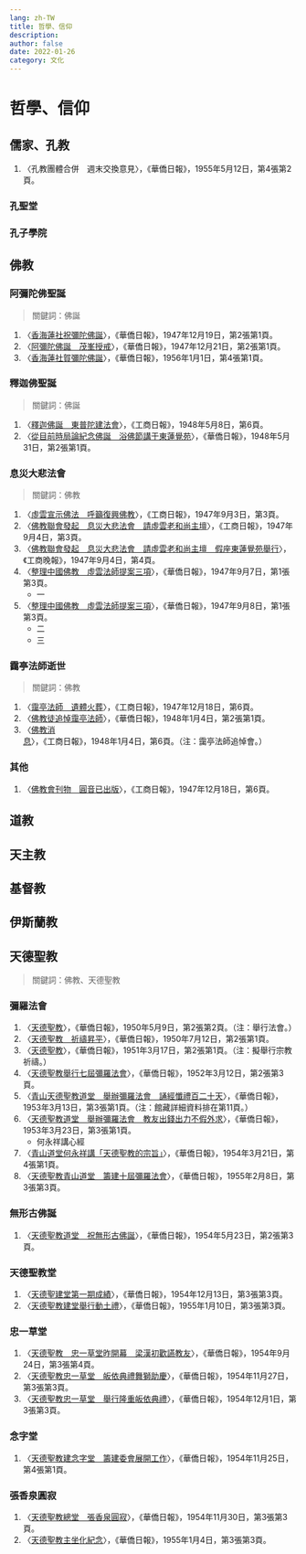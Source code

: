 ```yaml
---
lang: zh-TW
title: 哲學、信仰
description: 
author: false
date: 2022-01-26
category: 文化
---
```


# 哲學、信仰
## 儒家、孔教
1. 〈孔教團體合併　週末交換意見〉，《華僑日報》，1955年5月12日，第4張第2頁。
### 孔聖堂
### 孔子學院
## 佛教
### 阿彌陀佛聖誕
> 關鍵詞：佛誕
1. 〈[香海蓮社祝彌陀佛誕](https://mmis.hkpl.gov.hk/coverpage/-/coverpage/view?_coverpage_WAR_mmisportalportlet_hsf=%E4%BD%9B%E8%AA%95&p_r_p_-1078056564_c=QF757YsWv58JCjtBMMIqovPksjXWaQ76&_coverpage_WAR_mmisportalportlet_o=5&_coverpage_WAR_mmisportalportlet_actual_q=%28%20verbatim_dc.collection%3A%28%22Old%5C%20HK%5C%20Newspapers%22%29%20%29%20AND+%28%20%28%20allTermsMandatory%3A%28true%29%20OR+all_dc.title%3A%28%E4%BD%9B%E8%AA%95%29%20OR+all_dc.creator%3A%28%E4%BD%9B%E8%AA%95%29%20OR+all_dc.contributor%3A%28%E4%BD%9B%E8%AA%95%29%20OR+all_dc.subject%3A%28%E4%BD%9B%E8%AA%95%29%20OR+fulltext%3A%28%E4%BD%9B%E8%AA%95%29%20OR+all_dc.description%3A%28%E4%BD%9B%E8%AA%95%29%20%29%20%29&_coverpage_WAR_mmisportalportlet_sort_field=dc.publicationdate_bsort&_coverpage_WAR_mmisportalportlet_sort_order=asc)〉，《華僑日報》，1947年12月19日，第2張第1頁。
2. 〈[阿彌陀佛誕　茂峯授戒](https://mmis.hkpl.gov.hk/coverpage/-/coverpage/view?_coverpage_WAR_mmisportalportlet_hsf=%E4%BD%9B%E8%AA%95&p_r_p_-1078056564_c=QF757YsWv58JCjtBMMIqomA2ekHHysMV&_coverpage_WAR_mmisportalportlet_o=6&_coverpage_WAR_mmisportalportlet_actual_q=%28%20verbatim_dc.collection%3A%28%22Old%5C%20HK%5C%20Newspapers%22%29%20%29%20AND+%28%20%28%20allTermsMandatory%3A%28true%29%20OR+all_dc.title%3A%28%E4%BD%9B%E8%AA%95%29%20OR+all_dc.creator%3A%28%E4%BD%9B%E8%AA%95%29%20OR+all_dc.contributor%3A%28%E4%BD%9B%E8%AA%95%29%20OR+all_dc.subject%3A%28%E4%BD%9B%E8%AA%95%29%20OR+fulltext%3A%28%E4%BD%9B%E8%AA%95%29%20OR+all_dc.description%3A%28%E4%BD%9B%E8%AA%95%29%20%29%20%29&_coverpage_WAR_mmisportalportlet_sort_order=asc&_coverpage_WAR_mmisportalportlet_sort_field=dc.publicationdate_bsort)〉，《華僑日報》，1947年12月21日，第2張第1頁。
3. 〈[香海蓮社賀彌陀佛誕](https://mmis.hkpl.gov.hk/coverpage/-/coverpage/view?_coverpage_WAR_mmisportalportlet_hsf=%E4%BD%9B%E8%AA%95&p_r_p_-1078056564_c=QF757YsWv5%2FH7zGe%2FKF%2BFHCqLozuFBOY&_coverpage_WAR_mmisportalportlet_o=10&_coverpage_WAR_mmisportalportlet_actual_q=%28%20verbatim_dc.collection%3A%28%22Old%5C%20HK%5C%20Newspapers%22%29%20%29%20AND+%28%20%28%20allTermsMandatory%3A%28true%29%20OR+all_dc.title%3A%28%E4%BD%9B%E8%AA%95%29%20OR+all_dc.creator%3A%28%E4%BD%9B%E8%AA%95%29%20OR+all_dc.contributor%3A%28%E4%BD%9B%E8%AA%95%29%20OR+all_dc.subject%3A%28%E4%BD%9B%E8%AA%95%29%20OR+fulltext%3A%28%E4%BD%9B%E8%AA%95%29%20OR+all_dc.description%3A%28%E4%BD%9B%E8%AA%95%29%20%29%20%29&_coverpage_WAR_mmisportalportlet_sort_order=asc&_coverpage_WAR_mmisportalportlet_sort_field=dc.publicationdate_bsort)〉，《華僑日報》，1956年1月1日，第4張第1頁。
### 釋迦佛聖誕
> 關鍵詞：佛誕
1. 〈[釋迦佛誕　東普陀建法會](https://mmis.hkpl.gov.hk/coverpage/-/coverpage/view?_coverpage_WAR_mmisportalportlet_hsf=%E4%BD%9B%E8%AA%95&p_r_p_-1078056564_c=QF757YsWv588VgQiieHy%2BzpCV6BcYPdf&_coverpage_WAR_mmisportalportlet_o=7&_coverpage_WAR_mmisportalportlet_actual_q=%28%20verbatim_dc.collection%3A%28%22Old%5C%20HK%5C%20Newspapers%22%29%20%29%20AND+%28%20%28%20allTermsMandatory%3A%28true%29%20OR+all_dc.title%3A%28%E4%BD%9B%E8%AA%95%29%20OR+all_dc.creator%3A%28%E4%BD%9B%E8%AA%95%29%20OR+all_dc.contributor%3A%28%E4%BD%9B%E8%AA%95%29%20OR+all_dc.subject%3A%28%E4%BD%9B%E8%AA%95%29%20OR+fulltext%3A%28%E4%BD%9B%E8%AA%95%29%20OR+all_dc.description%3A%28%E4%BD%9B%E8%AA%95%29%20%29%20%29&_coverpage_WAR_mmisportalportlet_sort_order=asc&_coverpage_WAR_mmisportalportlet_sort_field=dc.publicationdate_bsort)〉，《工商日報》，1948年5月8日，第6頁。
2. 〈[從目前時局論紀念佛誕　浴佛節講于東蓮覺苑](https://mmis.hkpl.gov.hk/coverpage/-/coverpage/view?_coverpage_WAR_mmisportalportlet_hsf=%E4%BD%9B%E8%AA%95&p_r_p_-1078056564_c=QF757YsWv58JCjtBMMIqoqmGjeDSi9kl&_coverpage_WAR_mmisportalportlet_o=8&_coverpage_WAR_mmisportalportlet_actual_q=%28%20verbatim_dc.collection%3A%28%22Old%5C%20HK%5C%20Newspapers%22%29%20%29%20AND+%28%20%28%20allTermsMandatory%3A%28true%29%20OR+all_dc.title%3A%28%E4%BD%9B%E8%AA%95%29%20OR+all_dc.creator%3A%28%E4%BD%9B%E8%AA%95%29%20OR+all_dc.contributor%3A%28%E4%BD%9B%E8%AA%95%29%20OR+all_dc.subject%3A%28%E4%BD%9B%E8%AA%95%29%20OR+fulltext%3A%28%E4%BD%9B%E8%AA%95%29%20OR+all_dc.description%3A%28%E4%BD%9B%E8%AA%95%29%20%29%20%29&_coverpage_WAR_mmisportalportlet_sort_order=asc&_coverpage_WAR_mmisportalportlet_sort_field=dc.publicationdate_bsort)〉，《華僑日報》，1948年5月31日，第2張第1頁。
### 息災大悲法會
> 關鍵詞：佛教
1. 〈[虛雲宣示佛法　呼籲復興佛教](https://mmis.hkpl.gov.hk/coverpage/-/coverpage/view?_coverpage_WAR_mmisportalportlet_hsf=%E4%BD%9B%E6%95%99&p_r_p_-1078056564_c=QF757YsWv5%2BQBGt1%2BwUj5oDw5gv%2FOhCv&_coverpage_WAR_mmisportalportlet_o=175&_coverpage_WAR_mmisportalportlet_actual_q=%28%20verbatim_dc.collection%3A%28%22Old%5C%20HK%5C%20Newspapers%22%29%20%29%20AND+%28%20%28%20allTermsMandatory%3A%28true%29%20OR+all_dc.title%3A%28%E4%BD%9B%E6%95%99%29%20OR+all_dc.creator%3A%28%E4%BD%9B%E6%95%99%29%20OR+all_dc.contributor%3A%28%E4%BD%9B%E6%95%99%29%20OR+all_dc.subject%3A%28%E4%BD%9B%E6%95%99%29%20OR+fulltext%3A%28%E4%BD%9B%E6%95%99%29%20OR+all_dc.description%3A%28%E4%BD%9B%E6%95%99%29%20%29%20%29&_coverpage_WAR_mmisportalportlet_sort_order=asc&_coverpage_WAR_mmisportalportlet_sort_field=dc.publicationdate_bsort)〉，《工商日報》，1947年9月3日，第3頁。
2. 〈[佛教聯會發起　息災大悲法會　請虛雲老和尚主壇](https://mmis.hkpl.gov.hk/coverpage/-/coverpage/view?_coverpage_WAR_mmisportalportlet_hsf=%E4%BD%9B%E6%95%99&p_r_p_-1078056564_c=QF757YsWv5%2BQBGt1%2BwUj5kfM%2FEH9XGpk&_coverpage_WAR_mmisportalportlet_o=177&_coverpage_WAR_mmisportalportlet_actual_q=%28%20verbatim_dc.collection%3A%28%22Old%5C%20HK%5C%20Newspapers%22%29%20%29%20AND+%28%20%28%20allTermsMandatory%3A%28true%29%20OR+all_dc.title%3A%28%E4%BD%9B%E6%95%99%29%20OR+all_dc.creator%3A%28%E4%BD%9B%E6%95%99%29%20OR+all_dc.contributor%3A%28%E4%BD%9B%E6%95%99%29%20OR+all_dc.subject%3A%28%E4%BD%9B%E6%95%99%29%20OR+fulltext%3A%28%E4%BD%9B%E6%95%99%29%20OR+all_dc.description%3A%28%E4%BD%9B%E6%95%99%29%20%29%20%29&_coverpage_WAR_mmisportalportlet_sort_order=asc&_coverpage_WAR_mmisportalportlet_sort_field=dc.publicationdate_bsort)〉，《工商日報》，1947年9月4日，第3頁。
3. 〈[佛教聯會發起　息災大悲法會　請虛雲老和尚主壇　假座東蓮覺苑舉行](https://mmis.hkpl.gov.hk/coverpage/-/coverpage/view?_coverpage_WAR_mmisportalportlet_hsf=%E4%BD%9B%E6%95%99&p_r_p_-1078056564_c=QF757YsWv5%2FH7zGe%2FKF%2BFI1YutS1NQHy&_coverpage_WAR_mmisportalportlet_o=176&_coverpage_WAR_mmisportalportlet_actual_q=%28%20verbatim_dc.collection%3A%28%22Old%5C%20HK%5C%20Newspapers%22%29%20%29%20AND+%28%20%28%20allTermsMandatory%3A%28true%29%20OR+all_dc.title%3A%28%E4%BD%9B%E6%95%99%29%20OR+all_dc.creator%3A%28%E4%BD%9B%E6%95%99%29%20OR+all_dc.contributor%3A%28%E4%BD%9B%E6%95%99%29%20OR+all_dc.subject%3A%28%E4%BD%9B%E6%95%99%29%20OR+fulltext%3A%28%E4%BD%9B%E6%95%99%29%20OR+all_dc.description%3A%28%E4%BD%9B%E6%95%99%29%20%29%20%29&_coverpage_WAR_mmisportalportlet_sort_order=asc&_coverpage_WAR_mmisportalportlet_sort_field=dc.publicationdate_bsort)〉，《工商晚報》，1947年9月4日，第4頁。
4. 〈[整理中國佛教　虛雲法師提案三項](https://mmis.hkpl.gov.hk/coverpage/-/coverpage/view?_coverpage_WAR_mmisportalportlet_hsf=%E4%BD%9B%E6%95%99&p_r_p_-1078056564_c=QF757YsWv58JCjtBMMIqogeoz34y6b09&_coverpage_WAR_mmisportalportlet_o=178&_coverpage_WAR_mmisportalportlet_actual_q=%28%20verbatim_dc.collection%3A%28%22Old%5C%20HK%5C%20Newspapers%22%29%20%29%20AND+%28%20%28%20allTermsMandatory%3A%28true%29%20OR+all_dc.title%3A%28%E4%BD%9B%E6%95%99%29%20OR+all_dc.creator%3A%28%E4%BD%9B%E6%95%99%29%20OR+all_dc.contributor%3A%28%E4%BD%9B%E6%95%99%29%20OR+all_dc.subject%3A%28%E4%BD%9B%E6%95%99%29%20OR+fulltext%3A%28%E4%BD%9B%E6%95%99%29%20OR+all_dc.description%3A%28%E4%BD%9B%E6%95%99%29%20%29%20%29&_coverpage_WAR_mmisportalportlet_sort_order=asc&_coverpage_WAR_mmisportalportlet_sort_field=dc.publicationdate_bsort)〉，《華僑日報》，1947年9月7日，第1張第3頁。
    - 一
5. 〈[整理中國佛教　虛雲法師提案三項](https://mmis.hkpl.gov.hk/coverpage/-/coverpage/view?_coverpage_WAR_mmisportalportlet_hsf=%E4%BD%9B%E6%95%99&p_r_p_-1078056564_c=QF757YsWv58JCjtBMMIqoo6YDkKriVy2&_coverpage_WAR_mmisportalportlet_o=179&_coverpage_WAR_mmisportalportlet_actual_q=%28%20verbatim_dc.collection%3A%28%22Old%5C%20HK%5C%20Newspapers%22%29%20%29%20AND+%28%20%28%20allTermsMandatory%3A%28true%29%20OR+all_dc.title%3A%28%E4%BD%9B%E6%95%99%29%20OR+all_dc.creator%3A%28%E4%BD%9B%E6%95%99%29%20OR+all_dc.contributor%3A%28%E4%BD%9B%E6%95%99%29%20OR+all_dc.subject%3A%28%E4%BD%9B%E6%95%99%29%20OR+fulltext%3A%28%E4%BD%9B%E6%95%99%29%20OR+all_dc.description%3A%28%E4%BD%9B%E6%95%99%29%20%29%20%29&_coverpage_WAR_mmisportalportlet_sort_order=asc&_coverpage_WAR_mmisportalportlet_sort_field=dc.publicationdate_bsort)〉，《華僑日報》，1947年9月8日，第1張第3頁。
    - 二
    - 三
### 靄亭法師逝世
> 關鍵詞：佛教
1. 〈[靄亭法師　遺體火葬](https://mmis.hkpl.gov.hk/coverpage/-/coverpage/view?_coverpage_WAR_mmisportalportlet_hsf=%E4%BD%9B%E6%95%99&p_r_p_-1078056564_c=QF757YsWv5%2BQBGt1%2BwUj5kooWhXvVZgO&_coverpage_WAR_mmisportalportlet_o=180&_coverpage_WAR_mmisportalportlet_actual_q=%28%20verbatim_dc.collection%3A%28%22Old%5C%20HK%5C%20Newspapers%22%29%20%29%20AND+%28%20%28%20allTermsMandatory%3A%28true%29%20OR+all_dc.title%3A%28%E4%BD%9B%E6%95%99%29%20OR+all_dc.creator%3A%28%E4%BD%9B%E6%95%99%29%20OR+all_dc.contributor%3A%28%E4%BD%9B%E6%95%99%29%20OR+all_dc.subject%3A%28%E4%BD%9B%E6%95%99%29%20OR+fulltext%3A%28%E4%BD%9B%E6%95%99%29%20OR+all_dc.description%3A%28%E4%BD%9B%E6%95%99%29%20%29%20%29&_coverpage_WAR_mmisportalportlet_sort_order=asc&_coverpage_WAR_mmisportalportlet_sort_field=dc.publicationdate_bsort)〉，《工商日報》，1947年12月18日，第6頁。
2. 〈[佛教徒追悼靄亭法師](https://mmis.hkpl.gov.hk/coverpage/-/coverpage/view?_coverpage_WAR_mmisportalportlet_hsf=%E4%BD%9B%E6%95%99&p_r_p_-1078056564_c=QF757YsWv58JCjtBMMIqot20Z9h5qxRs&_coverpage_WAR_mmisportalportlet_o=181&_coverpage_WAR_mmisportalportlet_actual_q=%28%20verbatim_dc.collection%3A%28%22Old%5C%20HK%5C%20Newspapers%22%29%20%29%20AND+%28%20%28%20allTermsMandatory%3A%28true%29%20OR+all_dc.title%3A%28%E4%BD%9B%E6%95%99%29%20OR+all_dc.creator%3A%28%E4%BD%9B%E6%95%99%29%20OR+all_dc.contributor%3A%28%E4%BD%9B%E6%95%99%29%20OR+all_dc.subject%3A%28%E4%BD%9B%E6%95%99%29%20OR+fulltext%3A%28%E4%BD%9B%E6%95%99%29%20OR+all_dc.description%3A%28%E4%BD%9B%E6%95%99%29%20%29%20%29&_coverpage_WAR_mmisportalportlet_sort_order=asc&_coverpage_WAR_mmisportalportlet_sort_field=dc.publicationdate_bsort)〉，《華僑日報》，1948年1月4日，第2張第1頁。
3. 〈[佛教消息](https://mmis.hkpl.gov.hk/coverpage/-/coverpage/view?_coverpage_WAR_mmisportalportlet_hsf=%E4%BD%9B%E6%95%99&p_r_p_-1078056564_c=QF757YsWv5%2BQBGt1%2BwUj5igWlXs8J4UJ&_coverpage_WAR_mmisportalportlet_o=182&_coverpage_WAR_mmisportalportlet_actual_q=%28%20verbatim_dc.collection%3A%28%22Old%5C%20HK%5C%20Newspapers%22%29%20%29%20AND+%28%20%28%20allTermsMandatory%3A%28true%29%20OR+all_dc.title%3A%28%E4%BD%9B%E6%95%99%29%20OR+all_dc.creator%3A%28%E4%BD%9B%E6%95%99%29%20OR+all_dc.contributor%3A%28%E4%BD%9B%E6%95%99%29%20OR+all_dc.subject%3A%28%E4%BD%9B%E6%95%99%29%20OR+fulltext%3A%28%E4%BD%9B%E6%95%99%29%20OR+all_dc.description%3A%28%E4%BD%9B%E6%95%99%29%20%29%20%29&_coverpage_WAR_mmisportalportlet_sort_order=asc&_coverpage_WAR_mmisportalportlet_sort_field=dc.publicationdate_bsort)〉，《工商日報》，1948年1月4日，第6頁。（注：靄亭法師追悼會。）
### 其他
1. 〈[佛教會刊物　圓音已出版](https://mmis.hkpl.gov.hk/coverpage/-/coverpage/view?_coverpage_WAR_mmisportalportlet_hsf=%E4%BD%9B%E6%95%99&p_r_p_-1078056564_c=QF757YsWv5%2BQBGt1%2BwUj5kooWhXvVZgO&_coverpage_WAR_mmisportalportlet_o=180&_coverpage_WAR_mmisportalportlet_actual_q=%28%20verbatim_dc.collection%3A%28%22Old%5C%20HK%5C%20Newspapers%22%29%20%29%20AND+%28%20%28%20allTermsMandatory%3A%28true%29%20OR+all_dc.title%3A%28%E4%BD%9B%E6%95%99%29%20OR+all_dc.creator%3A%28%E4%BD%9B%E6%95%99%29%20OR+all_dc.contributor%3A%28%E4%BD%9B%E6%95%99%29%20OR+all_dc.subject%3A%28%E4%BD%9B%E6%95%99%29%20OR+fulltext%3A%28%E4%BD%9B%E6%95%99%29%20OR+all_dc.description%3A%28%E4%BD%9B%E6%95%99%29%20%29%20%29&_coverpage_WAR_mmisportalportlet_sort_order=asc&_coverpage_WAR_mmisportalportlet_sort_field=dc.publicationdate_bsort)〉，《工商日報》，1947年12月18日，第6頁。
## 道教
## 天主教
## 基督教
## 伊斯蘭教
## 天德聖教
> 關鍵詞：佛教、天德聖教
### 彌羅法會
1. 〈[天德聖教](https://mmis.hkpl.gov.hk/coverpage/-/coverpage/view?_coverpage_WAR_mmisportalportlet_hsf=%E5%A4%A9%E5%BE%B7%E8%81%96%E6%95%99&p_r_p_-1078056564_c=QF757YsWv58JCjtBMMIqorhcIn0n6xwB&_coverpage_WAR_mmisportalportlet_o=0&_coverpage_WAR_mmisportalportlet_actual_q=%28%20verbatim_dc.collection%3A%28%22Old%5C%20HK%5C%20Newspapers%22%29%20%29%20AND+%28%20%28%20allTermsMandatory%3A%28true%29%20OR+all_dc.title%3A%28%E5%A4%A9%E5%BE%B7%E8%81%96%E6%95%99%29%20OR+all_dc.creator%3A%28%E5%A4%A9%E5%BE%B7%E8%81%96%E6%95%99%29%20OR+all_dc.contributor%3A%28%E5%A4%A9%E5%BE%B7%E8%81%96%E6%95%99%29%20OR+all_dc.subject%3A%28%E5%A4%A9%E5%BE%B7%E8%81%96%E6%95%99%29%20OR+fulltext%3A%28%E5%A4%A9%E5%BE%B7%E8%81%96%E6%95%99%29%20OR+all_dc.description%3A%28%E5%A4%A9%E5%BE%B7%E8%81%96%E6%95%99%29%20%29%20%29&_coverpage_WAR_mmisportalportlet_sort_field=dc.publicationdate_bsort&_coverpage_WAR_mmisportalportlet_sort_order=asc)〉，《華僑日報》，1950年5月9日，第2張第2頁。（注：舉行法會。）
2. 〈[天德聖教　祈禱昇平](https://mmis.hkpl.gov.hk/coverpage/-/coverpage/view?_coverpage_WAR_mmisportalportlet_hsf=%E5%A4%A9%E5%BE%B7%E8%81%96%E6%95%99&p_r_p_-1078056564_c=QF757YsWv58JCjtBMMIqon3yDXkcCUYK&_coverpage_WAR_mmisportalportlet_o=1&_coverpage_WAR_mmisportalportlet_actual_q=%28%20verbatim_dc.collection%3A%28%22Old%5C%20HK%5C%20Newspapers%22%29%20%29%20AND+%28%20%28%20allTermsMandatory%3A%28true%29%20OR+all_dc.title%3A%28%E5%A4%A9%E5%BE%B7%E8%81%96%E6%95%99%29%20OR+all_dc.creator%3A%28%E5%A4%A9%E5%BE%B7%E8%81%96%E6%95%99%29%20OR+all_dc.contributor%3A%28%E5%A4%A9%E5%BE%B7%E8%81%96%E6%95%99%29%20OR+all_dc.subject%3A%28%E5%A4%A9%E5%BE%B7%E8%81%96%E6%95%99%29%20OR+fulltext%3A%28%E5%A4%A9%E5%BE%B7%E8%81%96%E6%95%99%29%20OR+all_dc.description%3A%28%E5%A4%A9%E5%BE%B7%E8%81%96%E6%95%99%29%20%29%20%29&_coverpage_WAR_mmisportalportlet_sort_order=asc&_coverpage_WAR_mmisportalportlet_sort_field=dc.publicationdate_bsort)〉，《華僑日報》，1950年7月12日，第2張第1頁。
3. 〈[天德聖教](https://mmis.hkpl.gov.hk/coverpage/-/coverpage/view?_coverpage_WAR_mmisportalportlet_hsf=%E5%A4%A9%E5%BE%B7%E8%81%96%E6%95%99&p_r_p_-1078056564_c=QF757YsWv5%2Bh5KT9sfcXnKqE0GLxNciq&_coverpage_WAR_mmisportalportlet_o=2&_coverpage_WAR_mmisportalportlet_actual_q=%28%20verbatim_dc.collection%3A%28%22Old%5C%20HK%5C%20Newspapers%22%29%20%29%20AND+%28%20%28%20allTermsMandatory%3A%28true%29%20OR+all_dc.title%3A%28%E5%A4%A9%E5%BE%B7%E8%81%96%E6%95%99%29%20OR+all_dc.creator%3A%28%E5%A4%A9%E5%BE%B7%E8%81%96%E6%95%99%29%20OR+all_dc.contributor%3A%28%E5%A4%A9%E5%BE%B7%E8%81%96%E6%95%99%29%20OR+all_dc.subject%3A%28%E5%A4%A9%E5%BE%B7%E8%81%96%E6%95%99%29%20OR+fulltext%3A%28%E5%A4%A9%E5%BE%B7%E8%81%96%E6%95%99%29%20OR+all_dc.description%3A%28%E5%A4%A9%E5%BE%B7%E8%81%96%E6%95%99%29%20%29%20%29&_coverpage_WAR_mmisportalportlet_sort_order=asc&_coverpage_WAR_mmisportalportlet_sort_field=dc.publicationdate_bsort)〉，《華僑日報》，1951年3月17日，第2張第1頁。（注：擬舉行宗教祈禱。）
4. 〈[天德聖教舉行七屆彌羅法會](https://mmis.hkpl.gov.hk/coverpage/-/coverpage/view?_coverpage_WAR_mmisportalportlet_hsf=%E5%A4%A9%E5%BE%B7%E8%81%96%E6%95%99&p_r_p_-1078056564_c=QF757YsWv58JCjtBMMIqopdvZy%2BDaC4L&_coverpage_WAR_mmisportalportlet_o=3&_coverpage_WAR_mmisportalportlet_actual_q=%28%20verbatim_dc.collection%3A%28%22Old%5C%20HK%5C%20Newspapers%22%29%20%29%20AND+%28%20%28%20allTermsMandatory%3A%28true%29%20OR+all_dc.title%3A%28%E5%A4%A9%E5%BE%B7%E8%81%96%E6%95%99%29%20OR+all_dc.creator%3A%28%E5%A4%A9%E5%BE%B7%E8%81%96%E6%95%99%29%20OR+all_dc.contributor%3A%28%E5%A4%A9%E5%BE%B7%E8%81%96%E6%95%99%29%20OR+all_dc.subject%3A%28%E5%A4%A9%E5%BE%B7%E8%81%96%E6%95%99%29%20OR+fulltext%3A%28%E5%A4%A9%E5%BE%B7%E8%81%96%E6%95%99%29%20OR+all_dc.description%3A%28%E5%A4%A9%E5%BE%B7%E8%81%96%E6%95%99%29%20%29%20%29&_coverpage_WAR_mmisportalportlet_sort_order=asc&_coverpage_WAR_mmisportalportlet_sort_field=dc.publicationdate_bsort)〉，《華僑日報》，1952年3月12日，第2張第3頁。
5. 〈[青山天德聖教道堂　舉辦彌羅法會　誦經懺禮百二十天](https://mmis.hkpl.gov.hk/coverpage/-/coverpage/view?_coverpage_WAR_mmisportalportlet_hsf=%E5%A4%A9%E5%BE%B7%E8%81%96%E6%95%99&p_r_p_-1078056564_c=QF757YsWv58JCjtBMMIqouzz7lj5e%2BPL&_coverpage_WAR_mmisportalportlet_o=4&_coverpage_WAR_mmisportalportlet_actual_q=%28%20verbatim_dc.collection%3A%28%22Old%5C%20HK%5C%20Newspapers%22%29%20%29%20AND+%28%20%28%20allTermsMandatory%3A%28true%29%20OR+all_dc.title%3A%28%E5%A4%A9%E5%BE%B7%E8%81%96%E6%95%99%29%20OR+all_dc.creator%3A%28%E5%A4%A9%E5%BE%B7%E8%81%96%E6%95%99%29%20OR+all_dc.contributor%3A%28%E5%A4%A9%E5%BE%B7%E8%81%96%E6%95%99%29%20OR+all_dc.subject%3A%28%E5%A4%A9%E5%BE%B7%E8%81%96%E6%95%99%29%20OR+fulltext%3A%28%E5%A4%A9%E5%BE%B7%E8%81%96%E6%95%99%29%20OR+all_dc.description%3A%28%E5%A4%A9%E5%BE%B7%E8%81%96%E6%95%99%29%20%29%20%29&_coverpage_WAR_mmisportalportlet_sort_order=asc&_coverpage_WAR_mmisportalportlet_sort_field=dc.publicationdate_bsort)〉，《華僑日報》，1953年3月13日，第3張第1頁。（注：館藏詳細資料排在第11頁。）
6. 〈[天德聖教道堂　舉辦彌羅法會　教友出錢出力不假外求](https://mmis.hkpl.gov.hk/coverpage/-/coverpage/view?_coverpage_WAR_mmisportalportlet_hsf=%E5%A4%A9%E5%BE%B7%E8%81%96%E6%95%99&p_r_p_-1078056564_c=QF757YsWv58JCjtBMMIqoqMSU6K7%2B9OF&_coverpage_WAR_mmisportalportlet_o=5&_coverpage_WAR_mmisportalportlet_actual_q=%28%20verbatim_dc.collection%3A%28%22Old%5C%20HK%5C%20Newspapers%22%29%20%29%20AND+%28%20%28%20allTermsMandatory%3A%28true%29%20OR+all_dc.title%3A%28%E5%A4%A9%E5%BE%B7%E8%81%96%E6%95%99%29%20OR+all_dc.creator%3A%28%E5%A4%A9%E5%BE%B7%E8%81%96%E6%95%99%29%20OR+all_dc.contributor%3A%28%E5%A4%A9%E5%BE%B7%E8%81%96%E6%95%99%29%20OR+all_dc.subject%3A%28%E5%A4%A9%E5%BE%B7%E8%81%96%E6%95%99%29%20OR+fulltext%3A%28%E5%A4%A9%E5%BE%B7%E8%81%96%E6%95%99%29%20OR+all_dc.description%3A%28%E5%A4%A9%E5%BE%B7%E8%81%96%E6%95%99%29%20%29%20%29&_coverpage_WAR_mmisportalportlet_sort_order=asc&_coverpage_WAR_mmisportalportlet_sort_field=dc.publicationdate_bsort)〉，《華僑日報》，1953年3月23日，第3張第1頁。
    - 何永祥講心經
7. 〈[青山道堂何永祥講「天德聖教的宗旨」](https://mmis.hkpl.gov.hk/coverpage/-/coverpage/view?_coverpage_WAR_mmisportalportlet_hsf=%E5%A4%A9%E5%BE%B7%E8%81%96%E6%95%99&p_r_p_-1078056564_c=QF757YsWv5%2FH7zGe%2FKF%2BFFeKXk3Mt%2FQU&_coverpage_WAR_mmisportalportlet_o=6&_coverpage_WAR_mmisportalportlet_actual_q=%28%20verbatim_dc.collection%3A%28%22Old%5C%20HK%5C%20Newspapers%22%29%20%29%20AND+%28%20%28%20allTermsMandatory%3A%28true%29%20OR+all_dc.title%3A%28%E5%A4%A9%E5%BE%B7%E8%81%96%E6%95%99%29%20OR+all_dc.creator%3A%28%E5%A4%A9%E5%BE%B7%E8%81%96%E6%95%99%29%20OR+all_dc.contributor%3A%28%E5%A4%A9%E5%BE%B7%E8%81%96%E6%95%99%29%20OR+all_dc.subject%3A%28%E5%A4%A9%E5%BE%B7%E8%81%96%E6%95%99%29%20OR+fulltext%3A%28%E5%A4%A9%E5%BE%B7%E8%81%96%E6%95%99%29%20OR+all_dc.description%3A%28%E5%A4%A9%E5%BE%B7%E8%81%96%E6%95%99%29%20%29%20%29&_coverpage_WAR_mmisportalportlet_sort_order=asc&_coverpage_WAR_mmisportalportlet_sort_field=dc.publicationdate_bsort)〉，《華僑日報》，1954年3月21日，第4張第1頁。
8.  〈[天德聖教青山道堂　籌建十屆彌羅法會](https://mmis.hkpl.gov.hk/coverpage/-/coverpage/view?_coverpage_WAR_mmisportalportlet_hsf=%E5%A4%A9%E5%BE%B7%E8%81%96%E6%95%99&p_r_p_-1078056564_c=QF757YsWv5%2FH7zGe%2FKF%2BFMbAsBDooCQs&_coverpage_WAR_mmisportalportlet_o=16&_coverpage_WAR_mmisportalportlet_actual_q=%28%20verbatim_dc.collection%3A%28%22Old%5C%20HK%5C%20Newspapers%22%29%20%29%20AND+%28%20%28%20allTermsMandatory%3A%28true%29%20OR+all_dc.title%3A%28%E5%A4%A9%E5%BE%B7%E8%81%96%E6%95%99%29%20OR+all_dc.creator%3A%28%E5%A4%A9%E5%BE%B7%E8%81%96%E6%95%99%29%20OR+all_dc.contributor%3A%28%E5%A4%A9%E5%BE%B7%E8%81%96%E6%95%99%29%20OR+all_dc.subject%3A%28%E5%A4%A9%E5%BE%B7%E8%81%96%E6%95%99%29%20OR+fulltext%3A%28%E5%A4%A9%E5%BE%B7%E8%81%96%E6%95%99%29%20OR+all_dc.description%3A%28%E5%A4%A9%E5%BE%B7%E8%81%96%E6%95%99%29%20%29%20%29&_coverpage_WAR_mmisportalportlet_sort_order=asc&_coverpage_WAR_mmisportalportlet_sort_field=dc.publicationdate_bsort)〉，《華僑日報》，1955年2月8日，第3張第3頁。
### 無形古佛誕
1. 〈[天德聖教道堂　祝無形古佛誕](https://mmis.hkpl.gov.hk/coverpage/-/coverpage/view?_coverpage_WAR_mmisportalportlet_hsf=%E4%BD%9B%E8%AA%95&p_r_p_-1078056564_c=QF757YsWv5%2FH7zGe%2FKF%2BFD3nLS2g2eVj&_coverpage_WAR_mmisportalportlet_o=9&_coverpage_WAR_mmisportalportlet_actual_q=%28%20verbatim_dc.collection%3A%28%22Old%5C%20HK%5C%20Newspapers%22%29%20%29%20AND+%28%20%28%20allTermsMandatory%3A%28true%29%20OR+all_dc.title%3A%28%E4%BD%9B%E8%AA%95%29%20OR+all_dc.creator%3A%28%E4%BD%9B%E8%AA%95%29%20OR+all_dc.contributor%3A%28%E4%BD%9B%E8%AA%95%29%20OR+all_dc.subject%3A%28%E4%BD%9B%E8%AA%95%29%20OR+fulltext%3A%28%E4%BD%9B%E8%AA%95%29%20OR+all_dc.description%3A%28%E4%BD%9B%E8%AA%95%29%20%29%20%29&_coverpage_WAR_mmisportalportlet_sort_order=asc&_coverpage_WAR_mmisportalportlet_sort_field=dc.publicationdate_bsort)〉，《華僑日報》，1954年5月23日，第2張第3頁。
### 天德聖教堂
1.  〈[天德聖建堂第一期成績](https://mmis.hkpl.gov.hk/coverpage/-/coverpage/view?_coverpage_WAR_mmisportalportlet_hsf=%E5%A4%A9%E5%BE%B7%E8%81%96%E6%95%99&p_r_p_-1078056564_c=QF757YsWv5%2FH7zGe%2FKF%2BFLPNkqTl%2BzcY&_coverpage_WAR_mmisportalportlet_o=13&_coverpage_WAR_mmisportalportlet_actual_q=%28%20verbatim_dc.collection%3A%28%22Old%5C%20HK%5C%20Newspapers%22%29%20%29%20AND+%28%20%28%20allTermsMandatory%3A%28true%29%20OR+all_dc.title%3A%28%E5%A4%A9%E5%BE%B7%E8%81%96%E6%95%99%29%20OR+all_dc.creator%3A%28%E5%A4%A9%E5%BE%B7%E8%81%96%E6%95%99%29%20OR+all_dc.contributor%3A%28%E5%A4%A9%E5%BE%B7%E8%81%96%E6%95%99%29%20OR+all_dc.subject%3A%28%E5%A4%A9%E5%BE%B7%E8%81%96%E6%95%99%29%20OR+fulltext%3A%28%E5%A4%A9%E5%BE%B7%E8%81%96%E6%95%99%29%20OR+all_dc.description%3A%28%E5%A4%A9%E5%BE%B7%E8%81%96%E6%95%99%29%20%29%20%29&_coverpage_WAR_mmisportalportlet_sort_order=asc&_coverpage_WAR_mmisportalportlet_sort_field=dc.publicationdate_bsort)〉，《華僑日報》，1954年12月13日，第3張第3頁。
2.  〈[天德聖教建堂舉行動土禮](https://mmis.hkpl.gov.hk/coverpage/-/coverpage/view?_coverpage_WAR_mmisportalportlet_hsf=%E5%A4%A9%E5%BE%B7%E8%81%96%E6%95%99&p_r_p_-1078056564_c=QF757YsWv5%2FH7zGe%2FKF%2BFPdW09ZaqoAo&_coverpage_WAR_mmisportalportlet_o=15&_coverpage_WAR_mmisportalportlet_actual_q=%28%20verbatim_dc.collection%3A%28%22Old%5C%20HK%5C%20Newspapers%22%29%20%29%20AND+%28%20%28%20allTermsMandatory%3A%28true%29%20OR+all_dc.title%3A%28%E5%A4%A9%E5%BE%B7%E8%81%96%E6%95%99%29%20OR+all_dc.creator%3A%28%E5%A4%A9%E5%BE%B7%E8%81%96%E6%95%99%29%20OR+all_dc.contributor%3A%28%E5%A4%A9%E5%BE%B7%E8%81%96%E6%95%99%29%20OR+all_dc.subject%3A%28%E5%A4%A9%E5%BE%B7%E8%81%96%E6%95%99%29%20OR+fulltext%3A%28%E5%A4%A9%E5%BE%B7%E8%81%96%E6%95%99%29%20OR+all_dc.description%3A%28%E5%A4%A9%E5%BE%B7%E8%81%96%E6%95%99%29%20%29%20%29&_coverpage_WAR_mmisportalportlet_sort_order=asc&_coverpage_WAR_mmisportalportlet_sort_field=dc.publicationdate_bsort)〉，《華僑日報》，1955年1月10日，第3張第3頁。
### 忠一草堂
1.  〈[天德聖教　忠一草堂昨開幕　梁漢初歡讌教友](https://mmis.hkpl.gov.hk/coverpage/-/coverpage/view?_coverpage_WAR_mmisportalportlet_hsf=%E5%A4%A9%E5%BE%B7%E8%81%96%E6%95%99&p_r_p_-1078056564_c=QF757YsWv5%2FH7zGe%2FKF%2BFA08hj81TvU3&_coverpage_WAR_mmisportalportlet_o=8&_coverpage_WAR_mmisportalportlet_actual_q=%28%20verbatim_dc.collection%3A%28%22Old%5C%20HK%5C%20Newspapers%22%29%20%29%20AND+%28%20%28%20allTermsMandatory%3A%28true%29%20OR+all_dc.title%3A%28%E5%A4%A9%E5%BE%B7%E8%81%96%E6%95%99%29%20OR+all_dc.creator%3A%28%E5%A4%A9%E5%BE%B7%E8%81%96%E6%95%99%29%20OR+all_dc.contributor%3A%28%E5%A4%A9%E5%BE%B7%E8%81%96%E6%95%99%29%20OR+all_dc.subject%3A%28%E5%A4%A9%E5%BE%B7%E8%81%96%E6%95%99%29%20OR+fulltext%3A%28%E5%A4%A9%E5%BE%B7%E8%81%96%E6%95%99%29%20OR+all_dc.description%3A%28%E5%A4%A9%E5%BE%B7%E8%81%96%E6%95%99%29%20%29%20%29&_coverpage_WAR_mmisportalportlet_sort_order=asc&_coverpage_WAR_mmisportalportlet_sort_field=dc.publicationdate_bsort)〉，《華僑日報》，1954年9月24日，第3張第4頁。
2.  〈[天德聖教忠一草堂　皈依典禮舞獅助慶](https://mmis.hkpl.gov.hk/coverpage/-/coverpage/view?_coverpage_WAR_mmisportalportlet_hsf=%E5%A4%A9%E5%BE%B7%E8%81%96%E6%95%99&p_r_p_-1078056564_c=QF757YsWv5%2FH7zGe%2FKF%2BFFO0j3G4Z1AU&_coverpage_WAR_mmisportalportlet_o=10&_coverpage_WAR_mmisportalportlet_actual_q=%28%20verbatim_dc.collection%3A%28%22Old%5C%20HK%5C%20Newspapers%22%29%20%29%20AND+%28%20%28%20allTermsMandatory%3A%28true%29%20OR+all_dc.title%3A%28%E5%A4%A9%E5%BE%B7%E8%81%96%E6%95%99%29%20OR+all_dc.creator%3A%28%E5%A4%A9%E5%BE%B7%E8%81%96%E6%95%99%29%20OR+all_dc.contributor%3A%28%E5%A4%A9%E5%BE%B7%E8%81%96%E6%95%99%29%20OR+all_dc.subject%3A%28%E5%A4%A9%E5%BE%B7%E8%81%96%E6%95%99%29%20OR+fulltext%3A%28%E5%A4%A9%E5%BE%B7%E8%81%96%E6%95%99%29%20OR+all_dc.description%3A%28%E5%A4%A9%E5%BE%B7%E8%81%96%E6%95%99%29%20%29%20%29&_coverpage_WAR_mmisportalportlet_sort_order=asc&_coverpage_WAR_mmisportalportlet_sort_field=dc.publicationdate_bsort)〉，《華僑日報》，1954年11月27日，第3張第3頁。
3.  〈[天德聖教忠一草堂　舉行隆重皈依典禮](https://mmis.hkpl.gov.hk/coverpage/-/coverpage/view?_coverpage_WAR_mmisportalportlet_hsf=%E5%A4%A9%E5%BE%B7%E8%81%96%E6%95%99&p_r_p_-1078056564_c=QF757YsWv5%2FH7zGe%2FKF%2BFGF0Xg1uv7Dv&_coverpage_WAR_mmisportalportlet_o=12&_coverpage_WAR_mmisportalportlet_actual_q=%28%20verbatim_dc.collection%3A%28%22Old%5C%20HK%5C%20Newspapers%22%29%20%29%20AND+%28%20%28%20allTermsMandatory%3A%28true%29%20OR+all_dc.title%3A%28%E5%A4%A9%E5%BE%B7%E8%81%96%E6%95%99%29%20OR+all_dc.creator%3A%28%E5%A4%A9%E5%BE%B7%E8%81%96%E6%95%99%29%20OR+all_dc.contributor%3A%28%E5%A4%A9%E5%BE%B7%E8%81%96%E6%95%99%29%20OR+all_dc.subject%3A%28%E5%A4%A9%E5%BE%B7%E8%81%96%E6%95%99%29%20OR+fulltext%3A%28%E5%A4%A9%E5%BE%B7%E8%81%96%E6%95%99%29%20OR+all_dc.description%3A%28%E5%A4%A9%E5%BE%B7%E8%81%96%E6%95%99%29%20%29%20%29&_coverpage_WAR_mmisportalportlet_sort_order=asc&_coverpage_WAR_mmisportalportlet_sort_field=dc.publicationdate_bsort)〉，《華僑日報》，1954年12月1日，第3張第3頁。
### 念字堂
1.  〈[天德聖教建念字堂　籌建委會展開工作](https://mmis.hkpl.gov.hk/coverpage/-/coverpage/view?_coverpage_WAR_mmisportalportlet_hsf=%E5%A4%A9%E5%BE%B7%E8%81%96%E6%95%99&p_r_p_-1078056564_c=QF757YsWv5%2FH7zGe%2FKF%2BFDY0eW6B5Ib%2F&_coverpage_WAR_mmisportalportlet_o=9&_coverpage_WAR_mmisportalportlet_actual_q=%28%20verbatim_dc.collection%3A%28%22Old%5C%20HK%5C%20Newspapers%22%29%20%29%20AND+%28%20%28%20allTermsMandatory%3A%28true%29%20OR+all_dc.title%3A%28%E5%A4%A9%E5%BE%B7%E8%81%96%E6%95%99%29%20OR+all_dc.creator%3A%28%E5%A4%A9%E5%BE%B7%E8%81%96%E6%95%99%29%20OR+all_dc.contributor%3A%28%E5%A4%A9%E5%BE%B7%E8%81%96%E6%95%99%29%20OR+all_dc.subject%3A%28%E5%A4%A9%E5%BE%B7%E8%81%96%E6%95%99%29%20OR+fulltext%3A%28%E5%A4%A9%E5%BE%B7%E8%81%96%E6%95%99%29%20OR+all_dc.description%3A%28%E5%A4%A9%E5%BE%B7%E8%81%96%E6%95%99%29%20%29%20%29&_coverpage_WAR_mmisportalportlet_sort_order=asc&_coverpage_WAR_mmisportalportlet_sort_field=dc.publicationdate_bsort)〉，《華僑日報》，1954年11月25日，第4張第1頁。
### 張香泉圓寂
1.  〈[天德聖教總堂　張香泉圓寂](https://mmis.hkpl.gov.hk/coverpage/-/coverpage/view?_coverpage_WAR_mmisportalportlet_hsf=%E5%A4%A9%E5%BE%B7%E8%81%96%E6%95%99&p_r_p_-1078056564_c=QF757YsWv5%2FH7zGe%2FKF%2BFKK50H5JM6O%2F&_coverpage_WAR_mmisportalportlet_o=11&_coverpage_WAR_mmisportalportlet_actual_q=%28%20verbatim_dc.collection%3A%28%22Old%5C%20HK%5C%20Newspapers%22%29%20%29%20AND+%28%20%28%20allTermsMandatory%3A%28true%29%20OR+all_dc.title%3A%28%E5%A4%A9%E5%BE%B7%E8%81%96%E6%95%99%29%20OR+all_dc.creator%3A%28%E5%A4%A9%E5%BE%B7%E8%81%96%E6%95%99%29%20OR+all_dc.contributor%3A%28%E5%A4%A9%E5%BE%B7%E8%81%96%E6%95%99%29%20OR+all_dc.subject%3A%28%E5%A4%A9%E5%BE%B7%E8%81%96%E6%95%99%29%20OR+fulltext%3A%28%E5%A4%A9%E5%BE%B7%E8%81%96%E6%95%99%29%20OR+all_dc.description%3A%28%E5%A4%A9%E5%BE%B7%E8%81%96%E6%95%99%29%20%29%20%29&_coverpage_WAR_mmisportalportlet_sort_order=asc&_coverpage_WAR_mmisportalportlet_sort_field=dc.publicationdate_bsort)〉，《華僑日報》，1954年11月30日，第3張第3頁。
3.  〈[天德聖教主坐化紀念](https://mmis.hkpl.gov.hk/coverpage/-/coverpage/view?_coverpage_WAR_mmisportalportlet_hsf=%E5%A4%A9%E5%BE%B7%E8%81%96%E6%95%99&p_r_p_-1078056564_c=QF757YsWv5%2FH7zGe%2FKF%2BFBkbPPSvTbYm&_coverpage_WAR_mmisportalportlet_o=14&_coverpage_WAR_mmisportalportlet_actual_q=%28%20verbatim_dc.collection%3A%28%22Old%5C%20HK%5C%20Newspapers%22%29%20%29%20AND+%28%20%28%20allTermsMandatory%3A%28true%29%20OR+all_dc.title%3A%28%E5%A4%A9%E5%BE%B7%E8%81%96%E6%95%99%29%20OR+all_dc.creator%3A%28%E5%A4%A9%E5%BE%B7%E8%81%96%E6%95%99%29%20OR+all_dc.contributor%3A%28%E5%A4%A9%E5%BE%B7%E8%81%96%E6%95%99%29%20OR+all_dc.subject%3A%28%E5%A4%A9%E5%BE%B7%E8%81%96%E6%95%99%29%20OR+fulltext%3A%28%E5%A4%A9%E5%BE%B7%E8%81%96%E6%95%99%29%20OR+all_dc.description%3A%28%E5%A4%A9%E5%BE%B7%E8%81%96%E6%95%99%29%20%29%20%29&_coverpage_WAR_mmisportalportlet_sort_order=asc&_coverpage_WAR_mmisportalportlet_sort_field=dc.publicationdate_bsort)〉，《華僑日報》，1955年1月4日，第3張第3頁。
